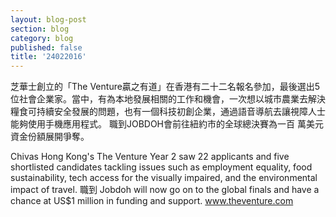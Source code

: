 ```yaml
---
layout: blog-post
section: blog
category: blog
published: false
title: '24022016'
---
```


芝華士創立的「The Venture贏之有道」在香港有二十二名報名參加，最後選出5位社會企業家。當中，有為本地發展相關的工作和機會，一次想以城市農業去解決糧食可持續安全發展的問題，也有一個科技初創企業，通過語音導航去讓視障人士能夠使用手機應用程式。
職到JOBDOH會前往紐約市的全球總決賽為一百 萬美元資金份額展開爭奪。

Chivas Hong Kong's The Venture Year 2 saw 22 applicants and five shortlisted candidates tackling issues such as employment equality, food sustainability, tech access for the visually impaired, and the environmental impact of travel.
職到 Jobdoh will now go on to the global finals and have a chance at US$1 million in funding and support.
www.theventure.com
